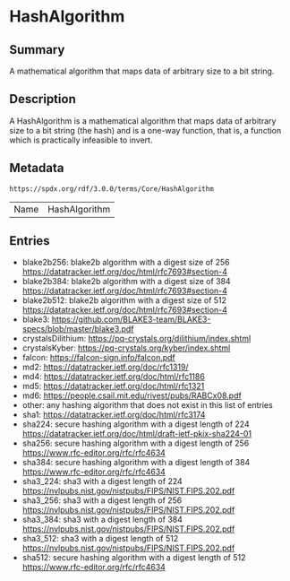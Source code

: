 <!-- Automatically generated by spec-parser v2.3.0 on 2024-07-09T17:43:37.025898+00:00 -->
<!-- SPDX-License-Identifier: Community-Spec-1.0 -->

# HashAlgorithm

## Summary

A mathematical algorithm that maps data of arbitrary size to a bit string.


## Description

A HashAlgorithm is a mathematical algorithm that maps data of arbitrary size to a bit string (the hash)
and is a one-way function, that is, a function which is practically infeasible to invert.


## Metadata

`https://spdx.org/rdf/3.0.0/terms/Core/HashAlgorithm`


| | |
|---|---|
| Name | HashAlgorithm |




## Entries

- blake2b256: blake2b algorithm with a digest size of 256 https://datatracker.ietf.org/doc/html/rfc7693#section-4
- blake2b384: blake2b algorithm with a digest size of 384 https://datatracker.ietf.org/doc/html/rfc7693#section-4
- blake2b512: blake2b algorithm with a digest size of 512 https://datatracker.ietf.org/doc/html/rfc7693#section-4
- blake3: https://github.com/BLAKE3-team/BLAKE3-specs/blob/master/blake3.pdf
- crystalsDilithium: https://pq-crystals.org/dilithium/index.shtml
- crystalsKyber: https://pq-crystals.org/kyber/index.shtml
- falcon: https://falcon-sign.info/falcon.pdf
- md2: https://datatracker.ietf.org/doc/rfc1319/
- md4: https://datatracker.ietf.org/doc/html/rfc1186
- md5: https://datatracker.ietf.org/doc/html/rfc1321
- md6: https://people.csail.mit.edu/rivest/pubs/RABCx08.pdf
- other: any hashing algorithm that does not exist in this list of entries
- sha1: https://datatracker.ietf.org/doc/html/rfc3174
- sha224: secure hashing algorithm with a digest length of 224 https://datatracker.ietf.org/doc/html/draft-ietf-pkix-sha224-01
- sha256: secure hashing algorithm with a digest length of 256 https://www.rfc-editor.org/rfc/rfc4634
- sha384: secure hashing algorithm with a digest length of 384 https://www.rfc-editor.org/rfc/rfc4634
- sha3_224: sha3 with a digest length of 224 https://nvlpubs.nist.gov/nistpubs/FIPS/NIST.FIPS.202.pdf
- sha3_256: sha3 with a digest length of 256 https://nvlpubs.nist.gov/nistpubs/FIPS/NIST.FIPS.202.pdf
- sha3_384: sha3 with a digest length of 384 https://nvlpubs.nist.gov/nistpubs/FIPS/NIST.FIPS.202.pdf
- sha3_512: sha3 with a digest length of 512 https://nvlpubs.nist.gov/nistpubs/FIPS/NIST.FIPS.202.pdf
- sha512: secure hashing algorithm with a digest length of 512 https://www.rfc-editor.org/rfc/rfc4634

